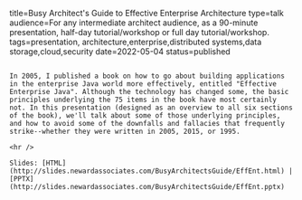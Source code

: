 title=Busy Architect's Guide   to Effective Enterprise Architecture
type=talk
audience=For any intermediate architect audience, as a 90-minute presentation, half-day tutorial/workshop or full day tutorial/workshop.
tags=presentation, architecture,enterprise,distributed systems,data storage,cloud,security
date=2022-05-04
status=published
~~~~~~

In 2005, I published a book on how to go about building applications in the enterprise Java world more effectively, entitled "Effective Enterprise Java". Although the technology has changed some, the basic principles underlying the 75 items in the book have most certainly not. In this presentation (designed as an overview to all six sections of the book), we'll talk about some of those underlying principles, and how to avoid some of the downfalls and fallacies that frequently strike--whether they were written in 2005, 2015, or 1995.
    
<hr />

Slides: [HTML](http://slides.newardassociates.com/BusyArchitectsGuide/EffEnt.html) | [PPTX](http://slides.newardassociates.com/BusyArchitectsGuide/EffEnt.pptx)
